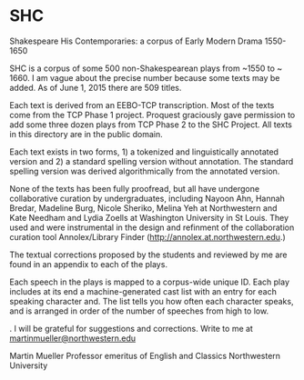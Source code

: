 # SHC
Shakespeare His Contemporaries: a corpus of Early Modern Drama 1550-1650

SHC is a corpus of some 500 non-Shakespearean plays from ~1550 to ~ 1660.  I am vague about the precise number because some texts may be added. As of June 1, 2015 there are 509 titles.  

Each text is derived from an EEBO-TCP transcription. Most of the texts come from the TCP Phase 1 project. Proquest graciously gave permission to add some three dozen plays from TCP Phase 2 to the SHC Project. All texts in this directory are in the public domain. 

Each text exists in two forms, 1) a tokenized and linguistically annotated version and 2) a standard spelling version without annotation. The standard spelling version was derived algorithmically from the annotated version.

None of the texts has been fully proofread, but all have undergone collaborative curation by undergraduates, including Nayoon Ahn, Hannah Bredar, Madeline Burg, Nicole Sheriko, Melina Yeh at Northwestern and Kate Needham and Lydia Zoells at  Washington University in St Louis.  They used and were instrumental in the design and refinment of the collaboration curation tool Annolex/Library Finder (http://annolex.at.northwestern.edu.)

The textual corrections proposed by the students and reviewed by me are found in an appendix to each of the plays.

Each speech in the plays is mapped to a corpus-wide unique ID. Each play includes at its end a machine-generated cast list with an entry for each speaking character and. The list tells you how often each character speaks, and is arranged in order of the number of speeches from high to low. 


.
I will be grateful for suggestions and corrections.  Write to me at martinmueller@northwestern.edu 


Martin Mueller
Professor emeritus of English and Classics
Northwestern University


